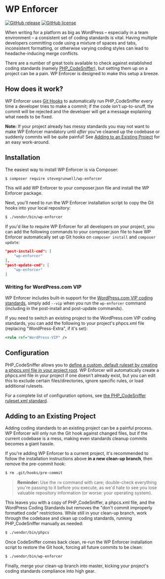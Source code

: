 # WP Enforcer

[![GitHub release](https://img.shields.io/github/release/stevegrunwell/wp-enforcer.svg)](https://github.com/stevegrunwell/wp-enforcer/releases/latest)
[![GitHub license](https://img.shields.io/github/license/stevegrunwell/wp-enforcer.svg)](https://github.com/stevegrunwell/wp-enforcer/blob/master/LICENSE.txt)

When writing for a platform as big as WordPress – especially in a team environment – a consistent set of coding standards is vital. Having multiple developers committing code using a mixture of spaces and tabs, inconsistent formatting, or otherwise varying coding styles can lead to headache-inducing merge conflicts.

There are a number of great tools available to check against established coding standards (namely [PHP_CodeSniffer](https://github.com/squizlabs/PHP_CodeSniffer)), but setting them up on a project can be a pain. WP Enforcer is designed to make this setup a breeze.


## How does it work?

WP Enforcer uses [Git Hooks](https://git-scm.com/book/en/v2/Customizing-Git-Git-Hooks) to automatically run PHP_CodeSniffer every time a developer tries to make a commit; if the code isn't up-to-snuff, the commit will be rejected and the developer will get a message explaining what needs to be fixed.

**Note:** If your project already has messy standards you may not want to make WP Enforcer mandatory until *after* you've cleaned up the codebase or suddenly commits will be quite painful! See [Adding to an Existing Project](#adding-to-an-existing-project) for an easy work-around.


## Installation

The easiest way to install WP Enforcer is via Composer:

```bash
$ composer require stevegrunwell/wp-enforcer
```

This will add WP Enforcer to your composer.json file and install the WP Enforcer package.

Next, you'll need to run the WP Enforcer installation script to copy the Git hooks into your local repository:

```bash
$ ./vendor/bin/wp-enforcer
```

If you'd like to require WP Enforcer for all developers on your project, you can add the following commands to your composer.json file to have WP Enforcer automatically set up Git hooks on `composer install` and `composer update`:

```json
"post-install-cmd": [
	"wp-enforcer"
],
"post-update-cmd": [
	"wp-enforcer"
]
```

### Writing for WordPress.com VIP

WP Enforcer includes built-in support for the [WordPress.com VIP coding standards](https://vip.wordpress.com/documentation/developers-guide-to-wordpress-com-vip/), simply add `--vip` when you run the `wp-enforcer` command (including in the post-install and post-update commands).

If you need to switch an existing project to the WordPress.com VIP coding standards, you can add the following to your project's phpcs.xml file (replacing "WordPress-Extra", if it's set):

```xml
<rule ref="WordPress-VIP" />
```


## Configuration

PHP_CodeSniffer allows you to [define a custom, default ruleset by creating a phpcs.xml file in your project root](https://github.com/squizlabs/PHP_CodeSniffer/wiki/Advanced-Usage#using-a-default-configuration-file). WP Enforcer will automatically create a phpcs.xml file in your project if one doesn't already exist, but you can edit this to exclude certain files/directories, ignore specific rules, or load additional rulesets.

For a complete list of configuration options, see [the PHP_CodeSniffer ruleset.xml standard](https://github.com/squizlabs/PHP_CodeSniffer/wiki/Annotated-ruleset.xml).


## Adding to an Existing Project

Adding coding standards to an existing project can be a painful process. WP Enforcer will only run the Git hook against changed files, but if the current codebase is a mess, making even standards cleanup commits becomes a giant hassle.

If you're adding WP Enforcer to a current project, it's recommended to follow the installation instructions above **in a new clean-up branch**, then remove the pre-commit hook:

```bash
$ rm .git/hooks/pre-commit
```
> **Reminder:** Use the `rm` command with care; double-check everything you're passing to it before you execute, as we'd hate to see you lose valuable repository information (or worse: your operating system).

This leaves you with a copy of PHP_CodeSniffer, a phpcs.xml file, and the WordPress Coding Standards but removes the "don't commit improperly formatted code" restrictions. While still in your clean-up branch, work through the codebase and clean up coding standards, running PHP_CodeSniffer manually as needed:

```bash
$ ./vendor/bin/phpcs
```

Once CodeSniffer comes back clean, re-run the WP Enforcer installation script to restore the Git hook, forcing all future commits to be clean:

```bash
$ ./vendor/bin/wp-enforcer
```

Finally, merge your clean-up branch into master, kicking your project's coding standards compliance into high gear.
